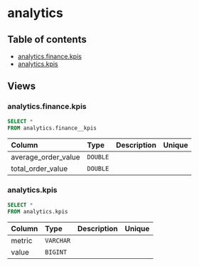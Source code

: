 # analytics

## Table of contents

- [analytics.finance.kpis](#analyticsfinancekpis)
- [analytics.kpis](#analyticskpis)

## Views

### analytics.finance.kpis

```sql
SELECT *
FROM analytics.finance__kpis
```

| Column              | Type     | Description   | Unique   |
|:--------------------|:---------|:--------------|:---------|
| average_order_value | `DOUBLE` |               |          |
| total_order_value   | `DOUBLE` |               |          |

### analytics.kpis

```sql
SELECT *
FROM analytics.kpis
```

| Column   | Type      | Description   | Unique   |
|:---------|:----------|:--------------|:---------|
| metric   | `VARCHAR` |               |          |
| value    | `BIGINT`  |               |          |

